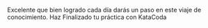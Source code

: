 Excelente que bien logrado cada día darás un paso en este viaje de conocimiento. Haz Finalizado tu práctica con KataCoda